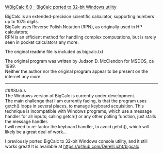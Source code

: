 <ins>WBigCalc 6.0 - BigCalc ported to 32-bit Windows utility</ins>

BigCalc is an extended-precision scientific calculator, supporting numbers up to 1075 digits.  
BigCalc uses Reverse Polish Notation (RPN), as originally used in HP calculators;  
RPN is an efficient method for handling complex computations,
but is rarely seen in pocket calculators any more.

The original readme file is included as bigcalc.txt

The original program was written by Judson D. McClendon for MSDOS, ca 1999.  
Neither the author nor the original program appear to be present on the internet any more.

<hr>

###Status  
The Windows version of BigCalc is currently under development.  
The main challenge that I am currently facing, is that  the program uses getch() loops in several places, to manage keyboard acquisition.  This technique is incompatible with Windows programs, which use a message handler for all inputs; calling getch() or any other polling function, just stalls the message handler.  
I will need to re-factor the keyboard handler, to avoid getch(), which will likely be a great deal of work...

I previously ported BigCalc to 32-bit Windows console utility, and it still works great!
It is available at https://github.com/DerellLicht/bigcalc





